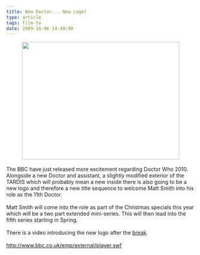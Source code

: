 ```yaml
---
title: New Doctor... New Logo?
type: article
tags: film-tv
date: 2009-10-06 14:40:00
---
```

<div class="separator" style="clear:both;text-align:center;"><a href="http://img188.imageshack.us/img188/2392/newlogo800.jpg" style="margin-left:1em;margin-right:1em;"><img border="0" height="315" src="http://img188.imageshack.us/img188/2392/newlogo800.jpg" width="420" /></a><br /></div><br />The BBC have just released more excitement regarding Doctor Who 2010.  Alongside a new Doctor and assistant, a slightly modified exterior of the TARDIS which will probably mean a new inside there is also going to be a new logo and therefore a new title sequence to welcome Matt Smith into his role as the 11th Doctor.<br /><br />Matt Smith will come into the role as part of the Christmas specials this year which will be a two part extended mini-series.  This will then lead into the fifth series starting in Spring.<br /><br />There is a video introducing the new logo after the <a href="http://jamesdoc.blogspot.com/2009/10/new-doctor-new-logo.html">break</a>.<br /><a name='more'></a><br /><a href="http://www.bbc.co.uk/emp/external/player.swf">http://www.bbc.co.uk/emp/external/player.swf</a><div class="blogger-post-footer"><img width='1' height='1' src='https://blogger.googleusercontent.com/tracker/31453821-1599330556069949746?l=www.jamesdoc.co.uk' alt='' /></div>
